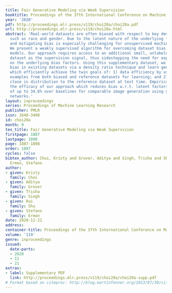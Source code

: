 ```yaml
---
title: Fair Generative Modeling via Weak Supervision
booktitle: Proceedings of the 37th International Conference on Machine Learning
year: '2020'
pdf: http://proceedings.mlr.press/v119/choi20a/choi20a.pdf
url: http://proceedings.mlr.press/v119/choi20a.html
abstract: 'Real-world datasets are often biased with respect to key demographic factors
  such as race and gender. Due to the latent nature of the underlying factors, detecting
  and mitigating bias is especially challenging for unsupervised machine learning.
  We present a weakly supervised algorithm for overcoming dataset bias for deep generative
  models. Our approach requires access to an additional small, unlabeled reference
  dataset as the supervision signal, thus sidestepping the need for explicit labels
  on the underlying bias factors. Using this supplementary dataset, we detect the
  bias in existing datasets via a density ratio technique and learn generative models
  which efficiently achieve the twin goals of: 1) data efficiency by using training
  examples from both biased and reference datasets for learning; and 2) data generation
  close in distribution to the reference dataset at test time. Empirically, we demonstrate
  the efficacy of our approach which reduces bias w.r.t. latent factors by an average
  of up to 34.6% over baselines for comparable image generation using generative adversarial
  networks.'
layout: inproceedings
series: Proceedings of Machine Learning Research
publisher: PMLR
issn: 2640-3498
id: choi20a
month: 0
tex_title: Fair Generative Modeling via Weak Supervision
firstpage: 1887
lastpage: 1898
page: 1887-1898
order: 1887
cycles: false
bibtex_author: Choi, Kristy and Grover, Aditya and Singh, Trisha and Shu, Rui and
  Ermon, Stefano
author:
- given: Kristy
  family: Choi
- given: Aditya
  family: Grover
- given: Trisha
  family: Singh
- given: Rui
  family: Shu
- given: Stefano
  family: Ermon
date: 2020-11-21
address: 
container-title: Proceedings of the 37th International Conference on Machine Learning
volume: '119'
genre: inproceedings
issued:
  date-parts:
  - 2020
  - 11
  - 21
extras:
- label: Supplementary PDF
  link: http://proceedings.mlr.press/v119/choi20a/choi20a-supp.pdf
# Format based on citeproc: http://blog.martinfenner.org/2013/07/30/citeproc-yaml-for-bibliographies/
---
```

